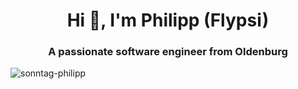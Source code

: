 <h1 align="center">Hi 👋, I'm Philipp (Flypsi)</h1>
<h3 align="center">A passionate software engineer from Oldenburg</h3>

<p align="left"> <img src="https://komarev.com/ghpvc/?username=sonntag-philipp&label=Profile%20views&color=0e75b6&style=flat" alt="sonntag-philipp" /> </p>
